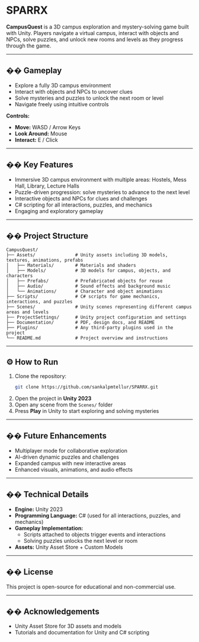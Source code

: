 # SPARRX

**CampusQuest** is a 3D campus exploration and mystery-solving game built with Unity. Players navigate a virtual campus, interact with objects and NPCs, solve puzzles, and unlock new rooms and levels as they progress through the game.

---

## �� Gameplay

- Explore a fully 3D campus environment  
- Interact with objects and NPCs to uncover clues  
- Solve mysteries and puzzles to unlock the next room or level  
- Navigate freely using intuitive controls  

**Controls:**  
- **Move:** WASD / Arrow Keys  
- **Look Around:** Mouse  
- **Interact:** E / Click  

---

## �� Key Features

- Immersive 3D campus environment with multiple areas: Hostels, Mess Hall, Library, Lecture Halls  
- Puzzle-driven progression: solve mysteries to advance to the next level  
- Interactive objects and NPCs for clues and challenges  
- C# scripting for all interactions, puzzles, and mechanics  
- Engaging and exploratory gameplay  

---

## �� Project Structure

```
CampusQuest/
├── Assets/               # Unity assets including 3D models, textures, animations, prefabs
│   ├── Materials/        # Materials and shaders
│   ├── Models/           # 3D models for campus, objects, and characters
│   ├── Prefabs/          # Prefabricated objects for reuse
│   ├── Audio/            # Sound effects and background music
│   └── Animations/       # Character and object animations
├── Scripts/              # C# scripts for game mechanics, interactions, and puzzles
├── Scenes/               # Unity scenes representing different campus areas and levels
├── ProjectSettings/      # Unity project configuration and settings
├── Documentation/        # PDF, design docs, and README
├── Plugins/              # Any third-party plugins used in the project
└── README.md             # Project overview and instructions
```

---

## ⚙️ How to Run

1. Clone the repository:
   ```bash
   git clone https://github.com/sankalpmtellur/SPARRX.git
   ```
2. Open the project in **Unity 2023**  
3. Open any scene from the `Scenes/` folder  
4. Press **Play** in Unity to start exploring and solving mysteries  

---

## �� Future Enhancements

- Multiplayer mode for collaborative exploration  
- AI-driven dynamic puzzles and challenges  
- Expanded campus with new interactive areas  
- Enhanced visuals, animations, and audio effects  

---

## �� Technical Details

- **Engine:** Unity 2023  
- **Programming Language:** C# (used for all interactions, puzzles, and mechanics)  
- **Gameplay Implementation:**  
  - Scripts attached to objects trigger events and interactions  
  - Solving puzzles unlocks the next level or room  
- **Assets:** Unity Asset Store + Custom Models  

---

## �� License

This project is open-source for educational and non-commercial use.  

---

## �� Acknowledgements

- Unity Asset Store for 3D assets and models  
- Tutorials and documentation for Unity and C# scripting
